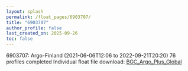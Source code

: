 ```yaml
---
layout: splash
permalink: /float_pages/6903707/
title: "6903707"
author_profile: false
last_created_on: 2025-09-26
toc: false
---
```

 
6903707: Argo-Finland (2021-06-06T12:06 to 2022-09-21T20:20)
76 profiles completed
Individual float file download: [BGC_Argo_Plus_Global](https://ftp.soest.hawaii.edu/bgc_argo_plus/Individual_Floats/outliers_removed/6903707_Sprof_processed.nc)
